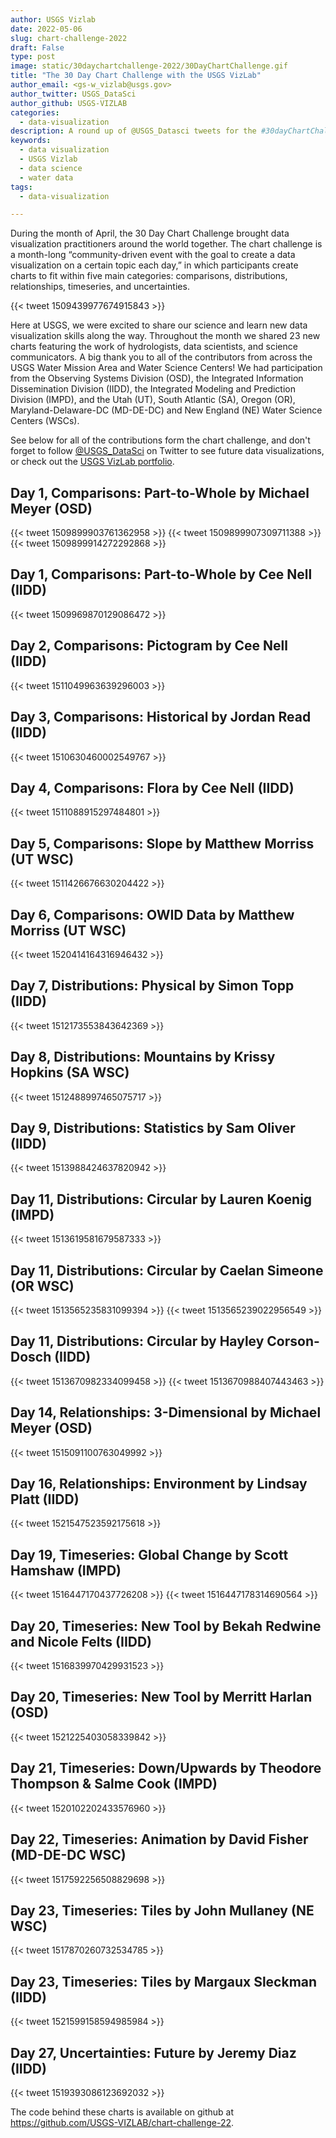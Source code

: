 ```yaml
---
author: USGS Vizlab
date: 2022-05-06
slug: chart-challenge-2022
draft: False
type: post
image: static/30daychartchallenge-2022/30DayChartChallenge.gif
title: "The 30 Day Chart Challenge with the USGS VizLab"
author_email: <gs-w_vizlab@usgs.gov>
author_twitter: USGS_DataSci
author_github: USGS-VIZLAB
categories:
  - data-visualization
description: A round up of @USGS_Datasci tweets for the #30dayChartChallenge in 2022
keywords:
  - data visualization
  - USGS Vizlab
  - data science
  - water data
tags:
  - data-visualization

---
```

During the month of April, the 30 Day Chart Challenge brought data visualization practitioners around the world together. The chart challenge is a month-long “community-driven event with the goal to create a data visualization on a certain topic each day,” in which participants create charts to fit within five main categories: comparisons, distributions, relationships, timeseries, and uncertainties. 

{{< tweet 1509439977674915843 >}}

Here at USGS, we were excited to share our science and learn new data visualization skills along the way. Throughout the month we shared 23 new charts featuring the work of hydrologists, data scientists, and science communicators. A big thank you to all of the contributors from across the USGS Water Mission Area and Water Science Centers! We had participation from the Observing Systems Division (OSD), the Integrated Information Dissemination Division (IIDD), the Integrated Modeling and Prediction Division (IMPD), and the Utah (UT), South Atlantic (SA), Oregon (OR), Maryland-Delaware-DC (MD-DE-DC) and New England (NE) Water Science Centers (WSCs). 

See below for all of the contributions form the chart challenge, and don't forget to follow [@USGS_DataSci](https://twitter.com/USGS_DataSci) on Twitter to see future data visualizations, or check out the [USGS VizLab portfolio](https://labs.waterdata.usgs.gov/visualizations/vizlab-home/index.html#/?utm_source=wdfn&utm_medium=blog&utm_campaign=30DayChartChall22). 

## Day 1, Comparisons: Part-to-Whole by Michael Meyer (OSD) 
{{< tweet 1509899903761362958 >}}
{{< tweet 1509899907309711388 >}}
{{< tweet 1509899914272292868 >}}
## Day 1, Comparisons: Part-to-Whole by Cee Nell (IIDD) 
{{< tweet 1509969870129086472 >}}
## Day 2, Comparisons: Pictogram by Cee Nell (IIDD) 
{{< tweet 1511049963639296003 >}}
## Day 3, Comparisons: Historical by Jordan Read (IIDD) 
{{< tweet 1510630460002549767 >}}
## Day 4, Comparisons: Flora by Cee Nell (IIDD) 
{{< tweet 1511088915297484801 >}}
## Day 5, Comparisons: Slope by Matthew Morriss (UT WSC) 
{{< tweet 1511426676630204422 >}}
## Day 6, Comparisons: OWID Data by Matthew Morriss (UT WSC) 
{{< tweet 1520414164316946432 >}}
## Day 7, Distributions: Physical by Simon Topp (IIDD) 
{{< tweet 1512173553843642369 >}}
## Day 8, Distributions: Mountains by Krissy Hopkins (SA WSC) 
{{< tweet 1512488997465075717 >}}
## Day 9, Distributions: Statistics by Sam Oliver (IIDD) 
{{< tweet 1513988424637820942 >}}
## Day 11, Distributions: Circular by Lauren Koenig (IMPD)
{{< tweet 1513619581679587333 >}}
## Day 11, Distributions: Circular by Caelan Simeone (OR WSC) 
{{< tweet 1513565235831099394 >}}
{{< tweet 1513565239022956549 >}}
## Day 11, Distributions: Circular by Hayley Corson-Dosch (IIDD) 
{{< tweet 1513670982334099458 >}}
{{< tweet 1513670988407443463 >}}
## Day 14, Relationships: 3-Dimensional by Michael Meyer (OSD) 
{{< tweet 1515091100763049992 >}}
## Day 16, Relationships: Environment by Lindsay Platt (IIDD) 
{{< tweet 1521547523592175618 >}}
## Day 19, Timeseries: Global Change by Scott Hamshaw (IMPD) 
{{< tweet 1516447170437726208 >}}
{{< tweet 1516447178314690564 >}}
## Day 20, Timeseries: New Tool by Bekah Redwine and Nicole Felts (IIDD) 
{{< tweet 1516839970429931523 >}}
## Day 20, Timeseries: New Tool by Merritt Harlan (OSD) 
{{< tweet 1521225403058339842 >}}
## Day 21, Timeseries: Down/Upwards by Theodore Thompson & Salme Cook (IMPD)
{{< tweet 1520102202433576960 >}}
## Day 22, Timeseries: Animation by David Fisher (MD-DE-DC WSC) 
{{< tweet 1517592256508829698 >}}
## Day 23, Timeseries: Tiles by John Mullaney (NE WSC) 
{{< tweet 1517870260732534785 >}}
## Day 23, Timeseries: Tiles by Margaux Sleckman (IIDD)
{{< tweet 1521599158594985984 >}}
## Day 27, Uncertainties: Future by Jeremy Diaz (IIDD) 
{{< tweet 1519393086123692032 >}}

The code behind these charts is available on github at  https://github.com/USGS-VIZLAB/chart-challenge-22. 
